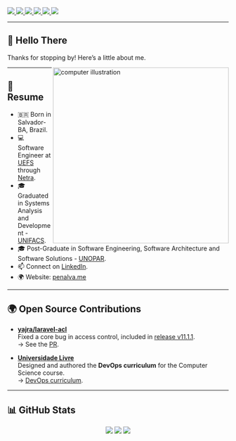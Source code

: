 <a href="https://www.linkedin.com/in/yanpenalva/" target="_blank">
  <img src="https://img.shields.io/badge/-LinkedIn-%230077B5?style=for-the-badge&logo=linkedin&logoColor=white"/>
</a>
<a href="mailto:yanpenabr@gmail.com">
  <img src="https://img.shields.io/badge/-Gmail-%23333?style=for-the-badge&logo=gmail&logoColor=white"/>
</a>
<a href="https://www.instagram.com/yanbpenalva/">
  <img src="https://img.shields.io/badge/Instagram-E4405F?style=for-the-badge&logo=instagram&logoColor=white"/>
</a>
<a href="https://t.me/yanbsp">
  <img src="https://img.shields.io/badge/Telegram-2CA5E0?style=for-the-badge&logo=telegram&logoColor=white"/>
</a>
<a href="https://wa.me/+5571992432603" target="_blank">
  <img src="https://img.shields.io/badge/WhatsApp-25D366?style=for-the-badge&logo=whatsapp&logoColor=white"/>
</a>
<a href="https://www.penalva.me" target="_blank">
  <img src="https://img.shields.io/badge/Website-000000?style=for-the-badge&logo=About.me&logoColor=white"/>
</a>

---

## 👋 Hello There
Thanks for stopping by! Here’s a little about me.

<img src="https://raw.githubusercontent.com/MicaelliMedeiros/micaellimedeiros/master/image/computer-illustration.png" 
     alt="computer illustration" width="400" align="right"/>

---

## 📜 Resume
- 🇧🇷 Born in Salvador-BA, Brazil.
- 💻 Software Engineer at [UEFS](https://www.uefs.br/) through [Netra](https://netra.global/).
- 🎓 Graduated in Systems Analysis and Development - [UNIFACS](https://www.unifacs.br/).
- 🎓 Post-Graduate in Software Engineering, Software Architecture and Software Solutions - [UNOPAR](https://www.unopar.com.br/).
- 📫 Connect on [LinkedIn](https://www.linkedin.com/in/yanpenalva).
- 🌍 Website: [penalva.me](https://www.penalva.me)

---


## 🌍 Open Source Contributions
- **[yajra/laravel-acl](https://github.com/yajra/laravel-acl)**  
  Fixed a core bug in access control, included in [release v11.1.1](https://github.com/yajra/laravel-acl/releases/tag/v11.1.1).  
  → See the [PR](https://github.com/yajra/laravel-acl/pull/54).

- **[Universidade Livre](https://github.com/Universidade-Livre/ciencia-da-computacao)**  
  Designed and authored the **DevOps curriculum** for the Computer Science course.  
  → [DevOps curriculum](https://github.com/Universidade-Livre/ciencia-da-computacao/blob/main/specializations/devops.md).

---

## 📊 GitHub Stats

<p align="center">
  <img src="https://github-profile-summary-cards.vercel.app/api/cards/profile-details?username=yanpenalva&theme=dracula"/>
  <img src="https://github-profile-summary-cards.vercel.app/api/cards/repos-per-language?username=yanpenalva&theme=dracula"/>
  <img src="https://github-profile-summary-cards.vercel.app/api/cards/most-commit-language?username=yanpenalva&theme=dracula"/>
</p>
